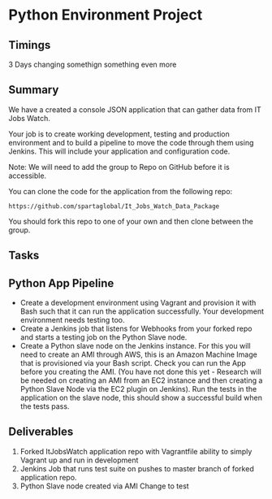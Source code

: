 # Python Environment Project
## Timings
3 Days
changing somethign something even more
## Summary


We have a created a console JSON application that can gather data from IT Jobs Watch.


Your job is to create working development, testing and production environment and to build a pipeline to move the code through them using Jenkins. This will include your application and configuration code.



Note: We will need to add the group to Repo on GitHub before it is accessible.



You can clone the code for the application from the following repo:

```
https://github.com/spartaglobal/It_Jobs_Watch_Data_Package
```

You should fork this repo to one of your own and then clone between the group.


## Tasks


## Python App Pipeline

- Create a development environment using Vagrant and provision it with Bash such that it can run the application successfully.
	Your development environment needs testing too.
- Create a Jenkins job that listens for Webhooks from your forked repo and starts a testing job on the Python Slave node.
- Create a Python slave node on the Jenkins instance. For this you will need to create an AMI through AWS, this is an Amazon Machine Image that is provisioned via your Bash script. Check you can run the App before you creating the AMI. (You have not done this yet - Research will be needed on creating an AMI from an EC2 instance and then creating a Python Slave Node via the EC2 plugin on Jenkins).
	Run the tests in the application on the slave node, this should show a successful build when the tests pass.



## Deliverables



1. Forked ItJobsWatch application repo with Vagrantfile ability to simply Vagrant up and run in development
2. Jenkins Job that runs test suite on pushes to master branch of forked application repo.
3. Python Slave node created via AMI
Change to test
